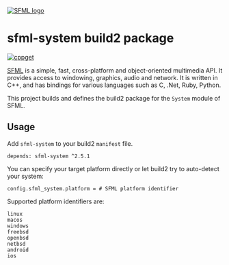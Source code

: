 [![SFML logo](https://www.sfml-dev.org/images/logo.png)](https://www.sfml-dev.org)

# sfml-system build2 package

[![cppget](https://img.shields.io/website/https/cppget.org/sfml-system.svg?down_message=offline&label=cppget.org&up_color=blue&up_message=online)](https://cppget.org/sfml-system)

[SFML](https://www.sfml-dev.org) is a simple, fast, cross-platform and object-oriented multimedia API. It provides access to windowing, graphics, audio and network. It is written in C++, and has bindings for various languages such as C, .Net, Ruby, Python.

This project builds and defines the build2 package for the `System` module of SFML.

## Usage

Add `sfml-system` to your build2 `manifest` file.

```
depends: sfml-system ^2.5.1
```

You can specify your target platform directly or let build2 try to auto-detect your system:

```
config.sfml_system.platform = # SFML platform identifier
```

Supported platform identifiers are:

```
linux
macos
windows
freebsd
openbsd
netbsd
android
ios
```

